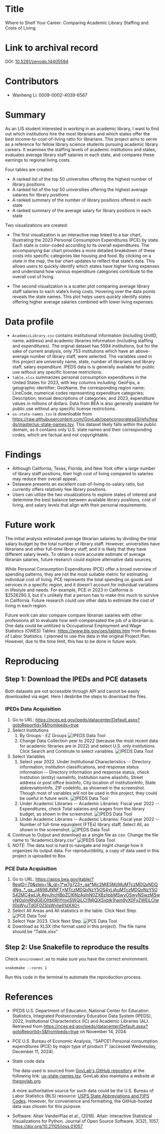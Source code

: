 # Title
Where to Shelf Your Career: Comparing Academic Library Staffing and Costs of Living

# Link to archival record
DOI: [10.5281/zenodo.14405594](https://doi.org/10.5281/zenodo.14406868)

# Contributors
- Wanheng Li: 0009-0002-4039-6567

# Summary
As an LIS student interested in working in an academic library, I want to find out which institutions hire the most librarians and which states offer the best income-to-cost-of-living ratio for librarians. This project aims to serve as a reference for fellow library science students pursuing academic library careers. It examines the staffing levels of academic institutions and states, evaluates average library staff salaries in each state, and compares these earnings to regional living costs.<br>

Four tables are created:
- A ranked list of the top 50 universities offering the highest number of library positions
- A ranked list of the top 50 universities offering the highest average salaries for library positions
- A ranked summary of the number of library positions offered in each state
- A ranked summary of the average salary for library positions in each state

Two visualizations are created:
- The first visualization is an interactive map linked to a bar chart, illustrating the 2023 Personal Consumption Expenditures (PCE) by state. Each state is color-coded according to its overall expenditures. The accompanying bar chart provides a more detailed breakdown of these costs into specific categories like housing and food. By clicking on a state in the map, the bar chart updates to reflect that state’s data. This allows users to quickly identify which states have higher living expenses and understand how various expenditure categories contribute to the overall cost of living.

- The second visualization is a scatter plot comparing average library staff salaries to each state’s living costs. Hovering over the data points reveals the state names. This plot helps users quickly identify states offering higher average salaries combined with lower living expenses.

# Data profile 
- `AcademicLibrary.csv` contains institutional information (including UnitID, name, address) and academic libraries information (including staffing and expenditures). The orginal dataset has 5594 institutions, but for the sake of current analysis, only 753 institutions which have an above-average number of library staff, were selected. The variables used in this project are university name, state, number of librarians and library staff, salary expenditure. IPEDS data is is generally available for public use without any specific license restrictions.
- `table.xlsx` summarizes personal consumption expenditures in the United States for 2023, with key columns including: GeoFips, a geographic identifier; GeoName, the corresponding region name; LineCode, numerical codes representing expenditure categories; Description, textual descriptions of categories; and 2023, expenditure values in millions of dollars. Data from BEA is also generally available for public use without any specific license restrictions.
- `us-state-names.tsv` is downloable from https://raw.githubusercontent.com/GovLab/opencorporatesd3/refs/heads/master/us-state-names.tsv. This dataset likely falls within the public domain, as it contains only U.S. state names and their corresponding codes, which are factual and not copyrightable.

# Findings
- Although California, Texas, Florida, and New York offer a large number of library staff positions, their high cost of living compared to salaries may reduce their overall appeal.
- Delaware presents an excellent cost-of-living-to-salary ratio, but currently offers relatively few library positions.
- Users can utilize the two visualizations to explore states of interest and determine the best balance between available library positions, cost of living, and salary levels that align with their personal requirements.

# Future work
The initial analysis estimated average librarian salaries by dividing the total salary budget by the total number of library staff. However, universities have librarians and other full-time library staff, and it is likely that they have different salary levels. To obtain a more accurate estimate of average librarian salaries, future research could explore alternative data sources,

While Personal Consumption Expenditures (PCE) offer a broad overview of spending patterns, they are not the most suitable metric for estimating individual cost of living. PCE represents the total spending on goods and services in a specific region, and it doesn't account for individual variations in lifestyle and needs. For example, PCE in 2023 in California is $2526290.3, but it's unlikely that a person has to make this much to survive in California. Future research could use other data to estimiate the cost of living in each region.

Future work can also compare compare librarian salaries with other professions all to evaluate how well-compensated the job of a librarian is. One data could be untilized is Occupational Employment and Wage Statistics (OWES) Tables: https://www.bls.gov/oes/tables.htm from Bureau of Labor Statistics. I planned to use this data in the original Project Plan. However, due to the time limit, this has to be done in future work.

# Reproducing 
## Step 1: Download the IPEDs and PCE datasets
Both datasets are not accessible through API and cannot be easily downloaded via wget. Here I desbribe the steps to download the files.
### IPEDs Data Acquisition
1. Go to URL: https://nces.ed.gov/ipeds/datacenter/Default.aspx?gotoReportId=5&fromIpeds=true 
2. Select Institutions 
    1. By Groups - EZ Groups
    ![IPEDS Data Tool](screenshots/IPEDS1.png)
    2. Change Data Collection year to 2022 (because the most recent data for academic libraries are in 2022) and select U.S. only institutions. Click Search and Continute to select variables.
    ![IPEDS Data Tool](screenshots/IPEDS2.png)
4. Select Variables
    1. Select year 2022. Under Institutional Characteristics -- Directory information, institution classifications, and response status information -- Directory information and response status, check Institution (entity) nameInfo, Institution name aliasInfo, Street address or post office boxInfo, City location of institutionInfo, State abbreviationInfo, ZIP codeInfo, as showned in the screenshot. Though most of variables will not be used in this project, they could be useful in future work.
    ![IPEDS Data Tool](screenshots/IPEDS3.png)
    2. Under Academic Libraries -- Academic Libraries: Fiscal year 2022 -- Expenditures, check Total salaries and wages from the library budget, as shown in the screenshot.
    ![IPEDS Data Tool](screenshots/IPEDS4.png)
    3. Under Academic Libraries -- Academic Libraries: Fiscal year 2022 -- Number of full-time equivalent (FTEs) library staff, Select All, as shown in the screenshot.
    ![IPEDS Data Tool](screenshots/IPEDS5.png)
5. Continue to Output and download as a single file as csv. Change the file name to “AcademicLibrary.csv”
    ![IPEDS Data Tool](screenshots/IPEDS6.png) 
6. *NOTE*: The data tool is hard to navigate and might change how it organizes its output data. For reproductibility, a copy of data used in this project is uploaded to Box. 

### PCE Data Acquisition
1. Go to URL: https://apps.bea.gov/itable/?ReqID=70&step=1&_gl=1*w7g723*_ga*Mjc2MjE5MzMuMTczMDQxNDQ4Ng..*_ga_J4698JNNFT*MTczMDQxNzY5OS4yLjAuMTczMDQxNzY5OS42MC4wLjA.#eyJhcHBpZCI6NzAsInN0ZXBzIjpbMSwyOSwyNSwzMSwyNl0sImRhdGEiOltbIlRhYmxlSWQiLCI1MjQiXSxbIk1ham9yX0FyZWEiLCIwIl0sWyJTdGF0ZSIsWyIwIl1dXX0=
2. Select All Areas and All statistics in the table. Click Next Step.
![PCE Data Tool](screenshots/PCE1.png)
3. Select Year 2023. Click Next Step.
![PCE Data Tool](screenshots/PCE2.png)
3. Download as XLSX (the format used in this project). The file name should be "Table.xlsx"

## Step 2: Use Snakefile to reproduce the results
Check `environment.md` to make sure you have the correct environment.
```
snakemake --cores 1
```
Run this code in the terminal to automate the reproduction process.

# References
- IPEDS
U.S. Department of Education, National Center for Education Statistics, Integrated Postsecondary
Education Data System (IPEDS), 2022, Institutional Characteristics (IC) and Academic Libraries (AL). Retrieved from https://nces.ed.gov/ipeds/datacenter/Default.aspx?gotoReportId=5&fromIpeds=true on November 14, 2024.

- PCE
U.S. Bureau of Economic Analysis, "SAPCE1 Personal consumption expenditures (PCE) by major type of product 1" (accessed Wednesday, December 11, 2024).

- State code data

    The data used is sourced from [GovLab's GitHub repository](https://github.com/GovLab) at the following link: [us-state-names.tsv](https://raw.githubusercontent.com/GovLab/opencorporatesd3/refs/heads/master/us-state-names.tsv). GovLab also maintains a website at [thegovlab.org](https://thegovlab.org).<br>

    A more authoritative source for such data could be the U.S. Bureau of Labor Statistics (BLS) resource: [USPS State Abbreviations and FIPS Codes](https://www.bls.gov/respondents/mwr/electronic-data-interchange/appendix-d-usps-state-abbreviations-and-fips-codes.htm). However, for convenience and formatting, the GitHub-hosted data was chosen for this purpose.

- Software: Altair
VanderPlas et al., (2018). Altair: Interactive Statistical Visualizations for Python. Journal of Open Source Software, 3(32), 1057, https://doi.org/10.21105/joss.01057